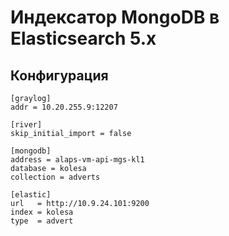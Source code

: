 Индексатор MongoDB в Elasticsearch 5.x
======================================

## Конфигурация

    [graylog]
    addr = 10.20.255.9:12207

    [river]
    skip_initial_import = false

    [mongodb]
    address = alaps-vm-api-mgs-kl1
    database = kolesa
    collection = adverts

    [elastic]
    url   = http://10.9.24.101:9200
    index = kolesa
    type  = advert